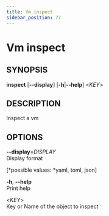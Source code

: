 ```yaml
---
title: Vm inspect
sidebar_position: 77
---
```


# Vm inspect

## SYNOPSIS

**inspect** \[**--display**\] \[**-h**\|**--help**\] \<*KEY*\>

## DESCRIPTION

Inspect a vm

## OPTIONS

**--display**=*DISPLAY*  
Display format  

  
\[*possible values: *yaml, toml, json\]

**-h**, **--help**  
Print help

\<*KEY*\>  
Key or Name of the object to inspect
